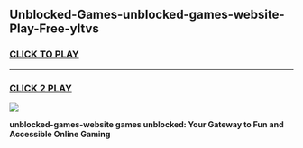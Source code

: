 
## Unblocked-Games-unblocked-games-website-Play-Free-yltvs
<h3>
<a href="https://premium76.site?title=unblocked-games-website&ref=15A">CLICK TO PLAY</a></h3>
<hr>

<h3>
<a href="https://premium76.site?title=unblocked-games-website&ref=15A">CLICK 2 PLAY</a>
  
</h3>

<a href="https://premium76.site?title=unblocked-games-website&ref=15A"><img src="https://clearcache.store/games.png"></a>


**unblocked-games-website games unblocked: Your Gateway to Fun and Accessible Online Gaming**
